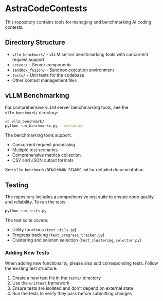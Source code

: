 # AstraCodeContests

This repository contains tools for managing and benchmarking AI coding contests.

## Directory Structure

- `vllm_benchmark/` - vLLM server benchmarking tools with concurrent request support
- `server/` - Server components
- `sandbox_fusion/` - Sandbox execution environment
- `tests/` - Unit tests for the codebase
- Other contest management files

## vLLM Benchmarking

For comprehensive vLLM server benchmarking tools, see the `vllm_benchmark/` directory:

```bash
cd vllm_benchmark/
python run_benchmarks.py --scenarios
```

The benchmarking tools support:
- Concurrent request processing
- Multiple test scenarios
- Comprehensive metrics collection
- CSV and JSON output formats

See `vllm_benchmark/BENCHMARK_README.md` for detailed documentation.

## Testing

The repository includes a comprehensive test suite to ensure code quality and reliability. To run the tests:

```bash
python run_tests.py
```

The test suite covers:
- Utility functions (`test_utils.py`)
- Progress tracking (`test_progress_tracker.py`)
- Clustering and solution selection (`test_clustering_selector.py`)

### Adding New Tests

When adding new functionality, please also add corresponding tests. Follow the existing test structure:

1. Create a new test file in the `tests/` directory
2. Use the `unittest` framework
3. Ensure tests are isolated and don't depend on external state
4. Run the tests to verify they pass before submitting changes